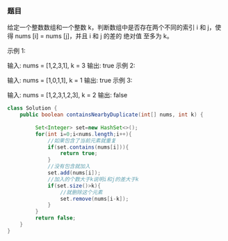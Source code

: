 ### 题目

给定一个整数数组和一个整数 k，判断数组中是否存在两个不同的索引 i 和 j，使得 nums [i] = nums [j]，并且 i 和 j 的差的 绝对值 至多为 k。

 

示例 1:

输入: nums = [1,2,3,1], k = 3
输出: true
示例 2:

输入: nums = [1,0,1,1], k = 1
输出: true
示例 3:

输入: nums = [1,2,3,1,2,3], k = 2
输出: false

```java
class Solution {
    public boolean containsNearbyDuplicate(int[] nums, int k) {
        
         Set<Integer> set=new HashSet<>();
         for(int i=0;i<nums.length;i++){
             //如果包含了当前元素就重复
             if(set.contains(nums[i])){
                 return true;
             }
             //没有包含就加入
             set.add(nums[i]);
             //加入的个数大于k说明i和j的差大于k
             if(set.size()>k){
                 //就删除这个元素
                 set.remove(nums[i-k]);
             }
         }
         return false;
    }
}



 
```


